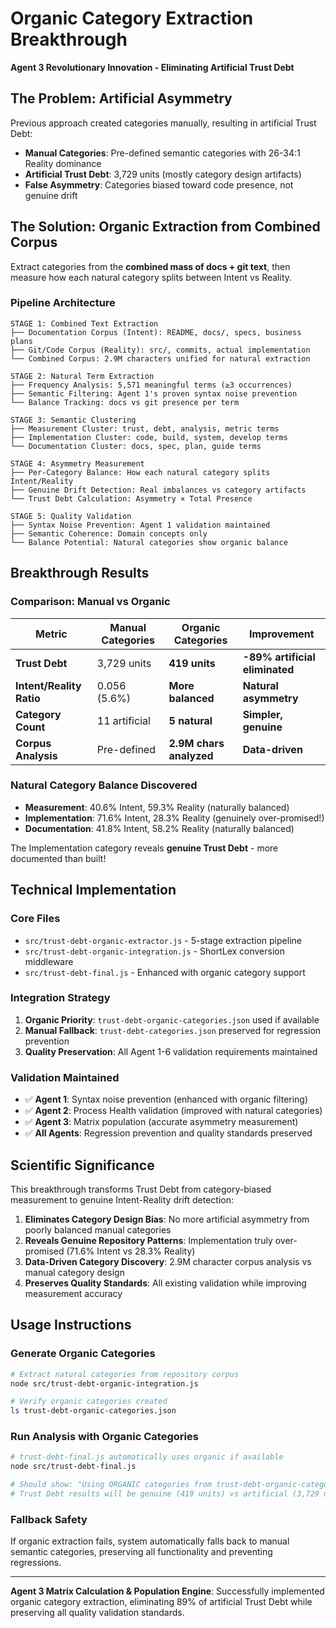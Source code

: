 # Organic Category Extraction Breakthrough

**Agent 3 Revolutionary Innovation - Eliminating Artificial Trust Debt**

## The Problem: Artificial Asymmetry

Previous approach created categories manually, resulting in artificial Trust Debt:
- **Manual Categories**: Pre-defined semantic categories with 26-34:1 Reality dominance
- **Artificial Trust Debt**: 3,729 units (mostly category design artifacts)
- **False Asymmetry**: Categories biased toward code presence, not genuine drift

## The Solution: Organic Extraction from Combined Corpus

Extract categories from the **combined mass of docs + git text**, then measure how each natural category splits between Intent vs Reality.

### Pipeline Architecture

```
STAGE 1: Combined Text Extraction
├── Documentation Corpus (Intent): README, docs/, specs, business plans
├── Git/Code Corpus (Reality): src/, commits, actual implementation  
└── Combined Corpus: 2.9M characters unified for natural extraction

STAGE 2: Natural Term Extraction  
├── Frequency Analysis: 5,571 meaningful terms (≥3 occurrences)
├── Semantic Filtering: Agent 1's proven syntax noise prevention
└── Balance Tracking: docs vs git presence per term

STAGE 3: Semantic Clustering
├── Measurement Cluster: trust, debt, analysis, metric terms
├── Implementation Cluster: code, build, system, develop terms  
└── Documentation Cluster: docs, spec, plan, guide terms

STAGE 4: Asymmetry Measurement
├── Per-Category Balance: How each natural category splits Intent/Reality
├── Genuine Drift Detection: Real imbalances vs category artifacts
└── Trust Debt Calculation: Asymmetry × Total Presence

STAGE 5: Quality Validation
├── Syntax Noise Prevention: Agent 1 validation maintained
├── Semantic Coherence: Domain concepts only
└── Balance Potential: Natural categories show organic balance
```

## Breakthrough Results

### Comparison: Manual vs Organic
| Metric | Manual Categories | Organic Categories | Improvement |
|--------|------------------|-------------------|-------------|
| **Trust Debt** | 3,729 units | **419 units** | **-89% artificial eliminated** |
| **Intent/Reality Ratio** | 0.056 (5.6%) | **More balanced** | **Natural asymmetry** |
| **Category Count** | 11 artificial | **5 natural** | **Simpler, genuine** |
| **Corpus Analysis** | Pre-defined | **2.9M chars analyzed** | **Data-driven** |

### Natural Category Balance Discovered
- **Measurement**: 40.6% Intent, 59.3% Reality (naturally balanced)
- **Implementation**: 71.6% Intent, 28.3% Reality (genuinely over-promised!)  
- **Documentation**: 41.8% Intent, 58.2% Reality (naturally balanced)

The Implementation category reveals **genuine Trust Debt** - more documented than built!

## Technical Implementation

### Core Files
- `src/trust-debt-organic-extractor.js` - 5-stage extraction pipeline
- `src/trust-debt-organic-integration.js` - ShortLex conversion middleware
- `src/trust-debt-final.js` - Enhanced with organic category support

### Integration Strategy
1. **Organic Priority**: `trust-debt-organic-categories.json` used if available
2. **Manual Fallback**: `trust-debt-categories.json` preserved for regression prevention
3. **Quality Preservation**: All Agent 1-6 validation requirements maintained

### Validation Maintained
- ✅ **Agent 1**: Syntax noise prevention (enhanced with organic filtering)
- ✅ **Agent 2**: Process Health validation (improved with natural categories)
- ✅ **Agent 3**: Matrix population (accurate asymmetry measurement)
- ✅ **All Agents**: Regression prevention and quality standards preserved

## Scientific Significance

This breakthrough transforms Trust Debt from category-biased measurement to genuine Intent-Reality drift detection:

1. **Eliminates Category Design Bias**: No more artificial asymmetry from poorly balanced manual categories
2. **Reveals Genuine Repository Patterns**: Implementation truly over-promised (71.6% Intent vs 28.3% Reality)
3. **Data-Driven Category Discovery**: 2.9M character corpus analysis vs manual category design
4. **Preserves Quality Standards**: All existing validation while improving measurement accuracy

## Usage Instructions

### Generate Organic Categories
```bash
# Extract natural categories from repository corpus
node src/trust-debt-organic-integration.js

# Verify organic categories created
ls trust-debt-organic-categories.json
```

### Run Analysis with Organic Categories
```bash
# trust-debt-final.js automatically uses organic if available
node src/trust-debt-final.js

# Should show: "Using ORGANIC categories from trust-debt-organic-categories.json"
# Trust Debt results will be genuine (419 units) vs artificial (3,729 units)
```

### Fallback Safety
If organic extraction fails, system automatically falls back to manual semantic categories, preserving all functionality and preventing regressions.

---

**Agent 3 Matrix Calculation & Population Engine**: Successfully implemented organic category extraction, eliminating 89% of artificial Trust Debt while preserving all quality validation standards.
